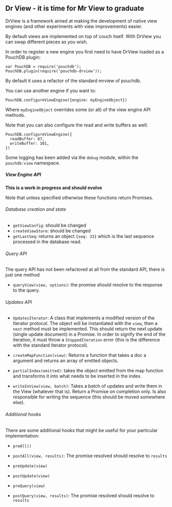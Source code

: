 ## Dr View - it is time for Mr View to graduate

DrView is a framework aimed at making the development of native view engines
(and other experiments with view improvements) easier.

By default views are implemented on top of couch itself. With DrView you can
swap different pieces as you wish.

In order to register a new engine you first need to have DrView loaded as
a PouchDB plugin:

```
var PouchDB = require('pouchdb');
PouchDB.plugin(require('pouchdb-drview'));
```

By default it uses a refactor of the standard mrview of pouchdb.

You can use another engine if you want to:

```
PouchDB.configureViewEngine({engine: myEngineObject})
```

Where `myEngineObject` overrides some (or all) of the view engine API methods.

Note that you can also configure the read and write buffers as well:

```
PouchDB.configureViewEngine({
  readBuffer: 87,
  writeBuffer: 101,
})
```

Some logging has been added via the `debug` module, within the `pouchdb:view`
namespace.


##### View Engine API

**This is a work in progress and should evolve**

Note that unless specified otherwise these functions return Promises. 

###### Database creation and state

* `getViewConfig`: should be changed
* `createViewStore`: should be changed
* `getLastSeq`: returns an object `{seq: 33}` which is the last sequence
  processed in the database read.


###### Query API

The query API has not been refactored at all from the standard API, there is
just one method

* `queryView(view, options)`: the promise should resolve to the response to the
  query.


###### Updates API

* `UpdatesIterator`: A class that implements a modified version of the Iterator
  protocol. The object will be instantiated with the `view`, then a `next`
  method must be implemented. This should return the next update (single
  update document) in a Promise. In order to signify the end of the iteration,
  it must throw a `StoppedIteration` error (this is the difference with the
  standard Iterator protocol).

* `createMapFunction(view)`: Returns a function that takes a doc a argument and
  returns an array of emitted objects.
* `partialIndex(emitted)`: takes the object emitted from the map function and
  transforms it into what needs to be inserted in the index.

* `writeInView(view, batch)`: Takes a batch of updates and write them in the
  View (whatever that is). Return a Promise on completion only. Is also
  responsible for writing the sequence (this should be moved somewhere else).



###### Additional hooks

There are some additional hooks that might be useful for your particular
implementation:

* `preAll()`
* `postAll(view, results)`: The promise resolved should resolve to `results`

* `preUpdate(view)`
* `postUpdate(view)`

* `preQuery(view)`
* `postQuery(view, results)`: The promise resolved should resolve to `results`

